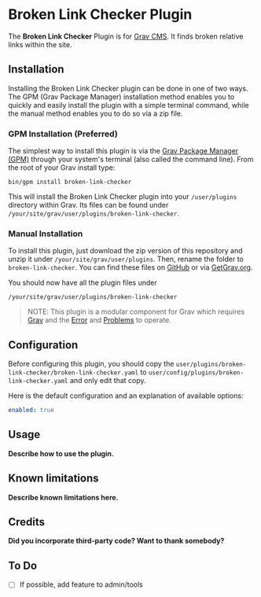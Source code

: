 # Broken Link Checker Plugin

The **Broken Link Checker** Plugin is for [Grav CMS](http://github.com/getgrav/grav). It finds broken relative links within the site.

## Installation

Installing the Broken Link Checker plugin can be done in one of two ways. The GPM (Grav Package Manager) installation method enables you to quickly and easily install the plugin with a simple terminal command, while the manual method enables you to do so via a zip file.

### GPM Installation (Preferred)

The simplest way to install this plugin is via the [Grav Package Manager (GPM)](http://learn.getgrav.org/advanced/grav-gpm) through your system's terminal (also called the command line).  From the root of your Grav install type:

    bin/gpm install broken-link-checker

This will install the Broken Link Checker plugin into your `/user/plugins` directory within Grav. Its files can be found under `/your/site/grav/user/plugins/broken-link-checker`.

### Manual Installation

To install this plugin, just download the zip version of this repository and unzip it under `/your/site/grav/user/plugins`. Then, rename the folder to `broken-link-checker`. You can find these files on [GitHub](https://github.com/jeremy-gonyea/grav-plugin-broken-link-checker) or via [GetGrav.org](http://getgrav.org/downloads/plugins#extras).

You should now have all the plugin files under

    /your/site/grav/user/plugins/broken-link-checker
	
> NOTE: This plugin is a modular component for Grav which requires [Grav](http://github.com/getgrav/grav) and the [Error](https://github.com/getgrav/grav-plugin-error) and [Problems](https://github.com/getgrav/grav-plugin-problems) to operate.

## Configuration

Before configuring this plugin, you should copy the `user/plugins/broken-link-checker/broken-link-checker.yaml` to `user/config/plugins/broken-link-checker.yaml` and only edit that copy.

Here is the default configuration and an explanation of available options:

```yaml
enabled: true
```

## Usage

**Describe how to use the plugin.**

## Known limitations

**Describe known limitations here.**

## Credits

**Did you incorporate third-party code? Want to thank somebody?**

## To Do

- [ ] If possible, add feature to admin/tools 

